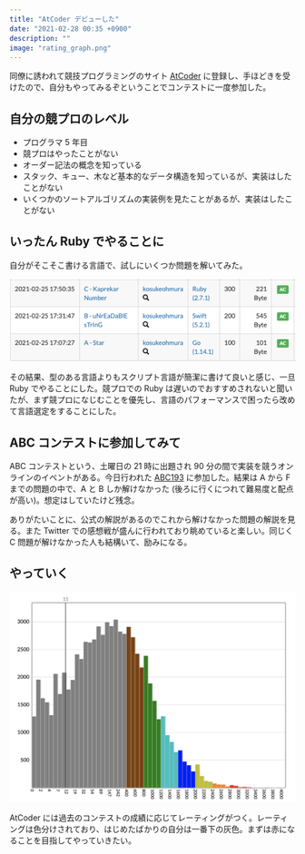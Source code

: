 ```yaml
---
title: "AtCoder デビューした"
date: "2021-02-28 00:35 +0900"
description: ""
image: "rating_graph.png"
---
```


同僚に誘われて競技プログラミングのサイト [AtCoder](https://atcoder.jp/) に登録し、手ほどきを受けたので、自分もやってみるぞということでコンテストに一度参加した。

## 自分の競プロのレベル

- プログラマ 5 年目
- 競プロはやったことがない
- オーダー記法の概念を知っている
- スタック、キュー、木など基本的なデータ構造を知っているが、実装はしたことがない
- いくつかのソートアルゴリズムの実装例を見たことがあるが、実装はしたことがない

## いったん Ruby でやることに

自分がそこそこ書ける言語で、試しにいくつか問題を解いてみた。

![書ける言語で試してみた図](results.png)

その結果、型のある言語よりもスクリプト言語が簡潔に書けて良いと感じ、一旦 Ruby でやることにした。競プロでの Ruby は遅いのでおすすめされないと聞いたが、まず競プロになじむことを優先し、言語のパフォーマンスで困ったら改めて言語選定をすることにした。

## ABC コンテストに参加してみて

ABC コンテストという、土曜日の 21 時に出題され 90 分の間で実装を競うオンラインのイベントがある。今日行われた [ABC193](https://atcoder.jp/contests/abc193) に参加した。結果は A から F までの問題の中で、A と B しか解けなかった (後ろに行くにつれて難易度と配点が高い)。想定はしていたけど残念。

ありがたいことに、公式の解説があるのでこれから解けなかった問題の解説を見る。また Twitter での感想戦が盛んに行われており眺めていると楽しい。同じく C 問題が解けなかった人も結構いて、励みになる。

## やっていく

![とりあえず灰色は抜けたい](rating_graph.png)

AtCoder には過去のコンテストの成績に応じてレーティングがつく。レーティングは色分けされており、はじめたばかりの自分は一番下の灰色。まずは赤になることを目指してやっていきたい。

